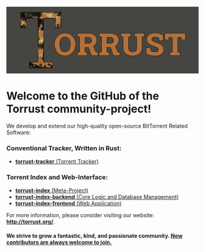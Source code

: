 ![Torrust Organization Header Image](img/2022_06_27-Torrust_Org_Title.png)

# Welcome to the GitHub of the __Torrust__ community-project!



We develop and extend our high-quality open-source BitTorrent Related Software:
 ### Conventional Tracker, Written in Rust:
 - [__torrust-tracker__ (Torrent Tracker)](https://github.com/torrust/torrust-tracker)

### Torrent Index and Web-Interface:

 - [__torrust-index__ (Meta-Project)](https://github.com/torrust/torrust-index)
  - [__torrust-index-backend__ (Core Logic and Database Management)](https://github.com/torrust/torrust-index-backend)
 - [__torrust-index-frontend__ (Web Application)](https://github.com/torrust/torrust-index-frontend)

 
For more information, please consider visiting our website: __<http://torrust.org/>__.

#### We strive to grow a fantastic, kind, and passionate community. [__New contributors are always welcome to join.__](info/contributing.md)
